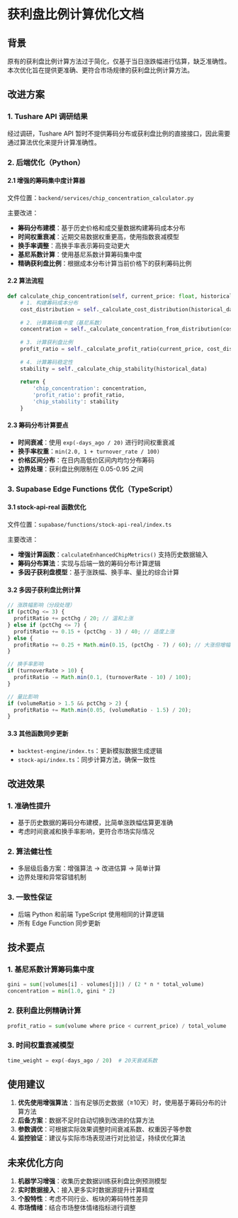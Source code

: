 # 获利盘比例计算优化文档

## 背景

原有的获利盘比例计算方法过于简化，仅基于当日涨跌幅进行估算，缺乏准确性。本次优化旨在提供更准确、更符合市场规律的获利盘比例计算方法。

## 改进方案

### 1. Tushare API 调研结果

经过调研，Tushare API 暂时不提供筹码分布或获利盘比例的直接接口，因此需要通过算法优化来提升计算准确性。

### 2. 后端优化（Python）

#### 2.1 增强的筹码集中度计算器

文件位置：`backend/services/chip_concentration_calculator.py`

主要改进：
- **筹码分布建模**：基于历史价格和成交量数据构建筹码成本分布
- **时间权重衰减**：近期交易数据权重更高，使用指数衰减模型
- **换手率调整**：高换手率表示筹码变动更大
- **基尼系数计算**：使用基尼系数计算筹码集中度
- **精确获利盘比例**：根据成本分布计算当前价格下的获利筹码比例

#### 2.2 算法流程

```python
def calculate_chip_concentration(self, current_price: float, historical_data: pd.DataFrame):
    # 1. 构建筹码成本分布
    cost_distribution = self._calculate_cost_distribution(historical_data)
    
    # 2. 计算筹码集中度（基尼系数）
    concentration = self._calculate_concentration_from_distribution(cost_distribution)
    
    # 3. 计算获利盘比例
    profit_ratio = self._calculate_profit_ratio(current_price, cost_distribution)
    
    # 4. 计算筹码稳定性
    stability = self._calculate_chip_stability(historical_data)
    
    return {
        'chip_concentration': concentration,
        'profit_ratio': profit_ratio,
        'chip_stability': stability
    }
```

#### 2.3 筹码分布计算要点

- **时间衰减**：使用 `exp(-days_ago / 20)` 进行时间权重衰减
- **换手率权重**：`min(2.0, 1 + turnover_rate / 100)`
- **价格区间分布**：在日内高低价区间内均匀分布筹码
- **边界处理**：获利盘比例限制在 0.05-0.95 之间

### 3. Supabase Edge Functions 优化（TypeScript）

#### 3.1 stock-api-real 函数优化

文件位置：`supabase/functions/stock-api-real/index.ts`

主要改进：
- **增强计算函数**：`calculateEnhancedChipMetrics()` 支持历史数据输入
- **筹码分布算法**：实现与后端一致的筹码分布计算逻辑
- **多因子获利盘模型**：基于涨跌幅、换手率、量比的综合计算

#### 3.2 多因子获利盘比例计算

```typescript
// 涨跌幅影响（分段处理）
if (pctChg <= 3) {
  profitRatio += pctChg / 20; // 温和上涨
} else if (pctChg <= 7) {
  profitRatio += 0.15 + (pctChg - 3) / 40; // 适度上涨
} else {
  profitRatio += 0.25 + Math.min(0.15, (pctChg - 7) / 60); // 大涨但增幅递减
}

// 换手率影响
if (turnoverRate > 10) {
  profitRatio -= Math.min(0.1, (turnoverRate - 10) / 100);
}

// 量比影响
if (volumeRatio > 1.5 && pctChg > 2) {
  profitRatio += Math.min(0.05, (volumeRatio - 1.5) / 20);
}
```

#### 3.3 其他函数同步更新

- `backtest-engine/index.ts`：更新模拟数据生成逻辑
- `stock-api/index.ts`：同步计算方法，确保一致性

## 改进效果

### 1. 准确性提升
- 基于历史数据的筹码分布建模，比简单涨跌幅估算更准确
- 考虑时间衰减和换手率影响，更符合市场实际情况

### 2. 算法健壮性
- 多层级后备方案：增强算法 → 改进估算 → 简单计算
- 边界处理和异常容错机制

### 3. 一致性保证
- 后端 Python 和前端 TypeScript 使用相同的计算逻辑
- 所有 Edge Function 同步更新

## 技术要点

### 1. 基尼系数计算筹码集中度
```python
gini = sum(|volumes[i] - volumes[j]|) / (2 * n * total_volume)
concentration = min(1.0, gini * 2)
```

### 2. 获利盘比例精确计算
```python
profit_ratio = sum(volume where price < current_price) / total_volume
```

### 3. 时间权重衰减模型
```python
time_weight = exp(-days_ago / 20)  # 20天衰减系数
```

## 使用建议

1. **优先使用增强算法**：当有足够历史数据（≥10天）时，使用基于筹码分布的计算方法
2. **后备方案**：数据不足时自动切换到改进的估算方法
3. **参数调优**：可根据实际效果调整时间衰减系数、权重因子等参数
4. **监控验证**：建议与实际市场表现进行对比验证，持续优化算法

## 未来优化方向

1. **机器学习增强**：收集历史数据训练获利盘比例预测模型
2. **实时数据接入**：接入更多实时数据源提升计算精度
3. **个股特性**：考虑不同行业、板块的筹码特性差异
4. **市场情绪**：结合市场整体情绪指标进行调整